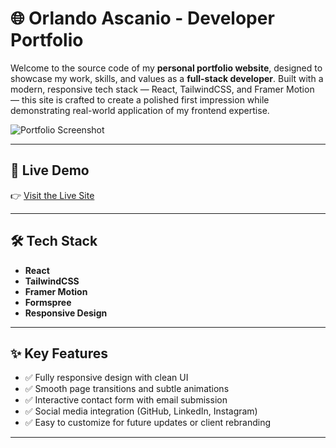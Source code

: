 # 🌐 Orlando Ascanio - Developer Portfolio

Welcome to the source code of my **personal portfolio website**, designed to showcase my work, skills, and values as a **full-stack developer**. Built with a modern, responsive tech stack — React, TailwindCSS, and Framer Motion — this site is crafted to create a polished first impression while demonstrating real-world application of my frontend expertise.

![Portfolio Screenshot](./public/portfo.png) 

---

## 🚀 Live Demo

👉 [Visit the Live Site](https://portfolio-orlandos-projects-8aa08152.vercel.app/)

---

## 🛠️ Tech Stack

- **React** 
- **TailwindCSS** 
- **Framer Motion** 
- **Formspree** 
- **Responsive Design** 

---

## ✨ Key Features

- ✅ Fully responsive design with clean UI
- ✅ Smooth page transitions and subtle animations
- ✅ Interactive contact form with email submission
- ✅ Social media integration (GitHub, LinkedIn, Instagram)
- ✅ Easy to customize for future updates or client rebranding

---
